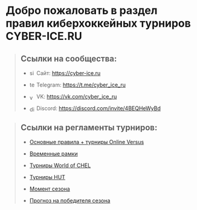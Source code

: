 # Добро пожаловать в раздел правил киберхоккейных турниров CYBER-ICE.RU

> ## Ссылки на сообщества:
>
> -   <img src="https://www.svgrepo.com/show/259645/web-search.svg" alt="site" width=14 align=center/> Сайт: https://cyber-ice.ru
>
> -   <img src="https://www.svgrepo.com/show/354443/telegram.svg" alt="telegram" width=14 align=center/> Telegram: https://t.me/cyber_ice_ru
>
> -   <img src="https://www.svgrepo.com/show/303449/vk-1-logo.svg" alt="vk" width=14/ align=center> VK: https://vk.com/cyber_ice_ru
>
> -   <img src="https://www.svgrepo.com/show/353655/discord-icon.svg" alt="discord" width=14/ align=center> Discord: https://discord.com/invite/4BEQHeWyBd

> ## Ссылки на регламенты турниров:
>
> -   [Основные правила + турниры Online Versus](/nhl/nhl.md)
>
> -   [Временные рамки](/timeLimit/timeLimit.md)
>
> -   [Турниры World of CHEL](/woc/woc.md)
>
> -   [Турниры HUT](/hut/hut.md)
>
> -   [Момент сезона](/events/season_highlight.md)
>
> -   [Прогноз на победителя сезона](/events/playoff_winner_prediction.md)
